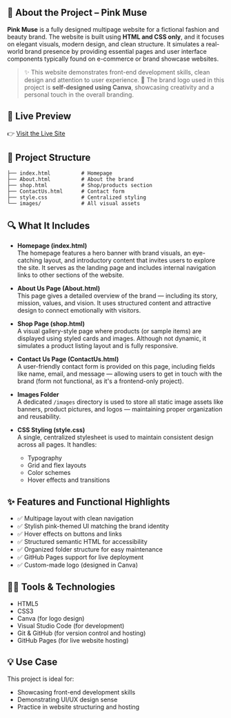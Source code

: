 ## 🌸 About the Project – Pink Muse

**Pink Muse** is a fully designed multipage website for a fictional fashion and beauty brand. The website is built using **HTML and CSS only**, and it focuses on elegant visuals, modern design, and clean structure. It simulates a real-world brand presence by providing essential pages and user interface components typically found on e-commerce or brand showcase websites.

> ✨ This website demonstrates front-end development skills, clean design and attention to user experience.
> 🧠 The brand logo used in this project is **self-designed using Canva**, showcasing creativity and a personal touch in the overall branding.
## 🔗 Live Preview

👉 [Visit the Live Site](https://minalduggal.github.io/Pink-Muse/) 

## 📁 Project Structure

```PINK_MUSE/
├── index.html          # Homepage
├── About.html          # About the brand
├── shop.html           # Shop/products section
├── ContactUs.html      # Contact form
├── style.css           # Centralized styling
└── images/             # All visual assets
```
## 🔍 What It Includes

- **Homepage (index.html)**  
  The homepage features a hero banner with brand visuals, an eye-catching layout, and introductory content that invites users to explore the site. It serves as the landing page and includes internal navigation links to other sections of the website.

- **About Us Page (About.html)**  
  This page gives a detailed overview of the brand — including its story, mission, values, and vision. It uses structured content and attractive design to connect emotionally with visitors.

- **Shop Page (shop.html)**  
  A visual gallery-style page where products (or sample items) are displayed using styled cards and images. Although not dynamic, it simulates a product listing layout and is fully responsive.

- **Contact Us Page (ContactUs.html)**  
  A user-friendly contact form is provided on this page, including fields like name, email, and message — allowing users to get in touch with the brand (form not functional, as it's a frontend-only project).

- **Images Folder**  
  A dedicated `/images` directory is used to store all static image assets like banners, product pictures, and logos — maintaining proper organization and reusability.

- **CSS Styling (style.css)**  
  A single, centralized stylesheet is used to maintain consistent design across all pages. It handles:
  - Typography
  - Grid and flex layouts
  - Color schemes
  - Hover effects and transitions

## ✨ Features and Functional Highlights
- ✅ Multipage layout with clean navigation
- ✅ Stylish pink-themed UI matching the brand identity
- ✅ Hover effects on buttons and links
- ✅ Structured semantic HTML for accessibility
- ✅ Organized folder structure for easy maintenance
- ✅ GitHub Pages support for live deployment
- ✅ Custom-made logo (designed in Canva)

## 🔧🧠 Tools & Technologies
- HTML5  
- CSS3
- Canva (for logo design) 
- Visual Studio Code (for development)  
- Git & GitHub (for version control and hosting)  
- GitHub Pages (for live website hosting)

## 💡 Use Case
This project is ideal for:
- Showcasing front-end development skills
- Demonstrating UI/UX design sense
- Practice in website structuring and hosting
